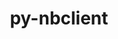---
title: "py-nbclient"
layout: cache
categories: [package, develop]
meta: {"versions": ["0.6.7", "0.7.2", "0.8.0"], "compilers": ["gcc@=11.1.0"], "oss": ["ubuntu20.04"], "platforms": ["linux"], "targets": ["ppc64le", "x86_64_v3"], "stacks": ["data-vis-sdk", "e4s", "e4s-power", "root"], "num_specs": 113, "num_specs_by_stack": {"root": 113, "e4s-power": 12, "e4s": 12, "data-vis-sdk": 4}}
spec_details: [{"hash": "wby66sbu4lb3i7zizs2fzt3dgplun4ri", "compiler": "gcc@=11.1.0", "versions": ["0.7.2"], "os": "ubuntu20.04", "platform": "linux", "target": "ppc64le", "variants": ["build_system=python_pip"], "stacks": ["root"], "size": "-", "tarball": "https://binaries.spack.io/develop/build_cache/linux-ubuntu20.04-ppc64le/gcc-11.1.0/py-nbclient-0.7.2/linux-ubuntu20.04-ppc64le-gcc-11.1.0-py-nbclient-0.7.2-wby66sbu4lb3i7zizs2fzt3dgplun4ri.spack"}, {"hash": "klhmqctbn2c4fyhoknj4bbjatbyyjl2w", "compiler": "gcc@=11.1.0", "versions": ["0.8.0"], "os": "ubuntu20.04", "platform": "linux", "target": "ppc64le", "variants": ["build_system=python_pip"], "stacks": ["e4s-power", "root"], "size": "-", "tarball": "https://binaries.spack.io/develop/build_cache/linux-ubuntu20.04-ppc64le/gcc-11.1.0/py-nbclient-0.8.0/linux-ubuntu20.04-ppc64le-gcc-11.1.0-py-nbclient-0.8.0-klhmqctbn2c4fyhoknj4bbjatbyyjl2w.spack"}, {"hash": "dcnsdb6ylffljmmo5e6m6wnfgklokjau", "compiler": "gcc@=11.1.0", "versions": ["0.8.0"], "os": "ubuntu20.04", "platform": "linux", "target": "ppc64le", "variants": ["build_system=python_pip"], "stacks": ["e4s-power", "root"], "size": "-", "tarball": "https://binaries.spack.io/develop/build_cache/linux-ubuntu20.04-ppc64le/gcc-11.1.0/py-nbclient-0.8.0/linux-ubuntu20.04-ppc64le-gcc-11.1.0-py-nbclient-0.8.0-dcnsdb6ylffljmmo5e6m6wnfgklokjau.spack"}, {"hash": "33wgdly5ehhhfpeeomcu2ewval6we3c5", "compiler": "gcc@=11.1.0", "versions": ["0.8.0"], "os": "ubuntu20.04", "platform": "linux", "target": "ppc64le", "variants": ["build_system=python_pip"], "stacks": ["root"], "size": "-", "tarball": "https://binaries.spack.io/develop/build_cache/linux-ubuntu20.04-ppc64le/gcc-11.1.0/py-nbclient-0.8.0/linux-ubuntu20.04-ppc64le-gcc-11.1.0-py-nbclient-0.8.0-33wgdly5ehhhfpeeomcu2ewval6we3c5.spack"}, {"hash": "otlayolivmsw2mcbnb3zlb2st3yly6xd", "compiler": "gcc@=11.1.0", "versions": ["0.8.0"], "os": "ubuntu20.04", "platform": "linux", "target": "ppc64le", "variants": ["build_system=python_pip"], "stacks": ["root"], "size": "-", "tarball": "https://binaries.spack.io/develop/build_cache/linux-ubuntu20.04-ppc64le/gcc-11.1.0/py-nbclient-0.8.0/linux-ubuntu20.04-ppc64le-gcc-11.1.0-py-nbclient-0.8.0-otlayolivmsw2mcbnb3zlb2st3yly6xd.spack"}, {"hash": "fcqgtfqiwyj25ydf5qlv2zmzb7pqugcn", "compiler": "gcc@=11.1.0", "versions": ["0.8.0"], "os": "ubuntu20.04", "platform": "linux", "target": "ppc64le", "variants": ["build_system=python_pip"], "stacks": ["root"], "size": "-", "tarball": "https://binaries.spack.io/develop/build_cache/linux-ubuntu20.04-ppc64le/gcc-11.1.0/py-nbclient-0.8.0/linux-ubuntu20.04-ppc64le-gcc-11.1.0-py-nbclient-0.8.0-fcqgtfqiwyj25ydf5qlv2zmzb7pqugcn.spack"}, {"hash": "mvxuemcf4hqkisdepdaowtey6bo44wjh", "compiler": "gcc@=11.1.0", "versions": ["0.8.0"], "os": "ubuntu20.04", "platform": "linux", "target": "ppc64le", "variants": ["build_system=python_pip"], "stacks": ["root"], "size": "-", "tarball": "https://binaries.spack.io/develop/build_cache/linux-ubuntu20.04-ppc64le/gcc-11.1.0/py-nbclient-0.8.0/linux-ubuntu20.04-ppc64le-gcc-11.1.0-py-nbclient-0.8.0-mvxuemcf4hqkisdepdaowtey6bo44wjh.spack"}, {"hash": "gbj3fi6wje3yfvud77yc6dhuzsznov2g", "compiler": "gcc@=11.1.0", "versions": ["0.8.0"], "os": "ubuntu20.04", "platform": "linux", "target": "ppc64le", "variants": ["build_system=python_pip"], "stacks": ["root"], "size": "-", "tarball": "https://binaries.spack.io/develop/build_cache/linux-ubuntu20.04-ppc64le/gcc-11.1.0/py-nbclient-0.8.0/linux-ubuntu20.04-ppc64le-gcc-11.1.0-py-nbclient-0.8.0-gbj3fi6wje3yfvud77yc6dhuzsznov2g.spack"}, {"hash": "tocvkf4fro7phw7iajdvk35zt4ugeifn", "compiler": "gcc@=11.1.0", "versions": ["0.8.0"], "os": "ubuntu20.04", "platform": "linux", "target": "ppc64le", "variants": ["build_system=python_pip"], "stacks": ["root"], "size": "-", "tarball": "https://binaries.spack.io/develop/build_cache/linux-ubuntu20.04-ppc64le/gcc-11.1.0/py-nbclient-0.8.0/linux-ubuntu20.04-ppc64le-gcc-11.1.0-py-nbclient-0.8.0-tocvkf4fro7phw7iajdvk35zt4ugeifn.spack"}, {"hash": "dfvuzwul7pvtzdkfs32fzmzybeivrwkz", "compiler": "gcc@=11.1.0", "versions": ["0.7.2"], "os": "ubuntu20.04", "platform": "linux", "target": "ppc64le", "variants": ["build_system=python_pip"], "stacks": ["root"], "size": "-", "tarball": "https://binaries.spack.io/develop/build_cache/linux-ubuntu20.04-ppc64le/gcc-11.1.0/py-nbclient-0.7.2/linux-ubuntu20.04-ppc64le-gcc-11.1.0-py-nbclient-0.7.2-dfvuzwul7pvtzdkfs32fzmzybeivrwkz.spack"}, {"hash": "hapcc4bjqumag6zbvxfahrq4zdqcpty3", "compiler": "gcc@=11.1.0", "versions": ["0.8.0"], "os": "ubuntu20.04", "platform": "linux", "target": "ppc64le", "variants": ["build_system=python_pip"], "stacks": ["root"], "size": "-", "tarball": "https://binaries.spack.io/develop/build_cache/linux-ubuntu20.04-ppc64le/gcc-11.1.0/py-nbclient-0.8.0/linux-ubuntu20.04-ppc64le-gcc-11.1.0-py-nbclient-0.8.0-hapcc4bjqumag6zbvxfahrq4zdqcpty3.spack"}, {"hash": "2cabupwrujcurgkstdw2z7ws57fvcagw", "compiler": "gcc@=11.1.0", "versions": ["0.7.2"], "os": "ubuntu20.04", "platform": "linux", "target": "ppc64le", "variants": ["build_system=python_pip"], "stacks": ["root"], "size": "-", "tarball": "https://binaries.spack.io/develop/build_cache/linux-ubuntu20.04-ppc64le/gcc-11.1.0/py-nbclient-0.7.2/linux-ubuntu20.04-ppc64le-gcc-11.1.0-py-nbclient-0.7.2-2cabupwrujcurgkstdw2z7ws57fvcagw.spack"}, {"hash": "w6f2kl2d37sxbdrx7tgujbl6agwn2itx", "compiler": "gcc@=11.1.0", "versions": ["0.8.0"], "os": "ubuntu20.04", "platform": "linux", "target": "ppc64le", "variants": ["build_system=python_pip"], "stacks": ["root"], "size": "-", "tarball": "https://binaries.spack.io/develop/build_cache/linux-ubuntu20.04-ppc64le/gcc-11.1.0/py-nbclient-0.8.0/linux-ubuntu20.04-ppc64le-gcc-11.1.0-py-nbclient-0.8.0-w6f2kl2d37sxbdrx7tgujbl6agwn2itx.spack"}, {"hash": "qqogwfbd6ai2qtsvkfbkuktw23bllh4m", "compiler": "gcc@=11.1.0", "versions": ["0.8.0"], "os": "ubuntu20.04", "platform": "linux", "target": "ppc64le", "variants": ["build_system=python_pip"], "stacks": ["e4s-power", "root"], "size": "-", "tarball": "https://binaries.spack.io/develop/build_cache/linux-ubuntu20.04-ppc64le/gcc-11.1.0/py-nbclient-0.8.0/linux-ubuntu20.04-ppc64le-gcc-11.1.0-py-nbclient-0.8.0-qqogwfbd6ai2qtsvkfbkuktw23bllh4m.spack"}, {"hash": "eeubaebcmggc5vyzx5d5w57ksi56bzqg", "compiler": "gcc@=11.1.0", "versions": ["0.7.2"], "os": "ubuntu20.04", "platform": "linux", "target": "ppc64le", "variants": ["build_system=python_pip"], "stacks": ["root"], "size": "-", "tarball": "https://binaries.spack.io/develop/build_cache/linux-ubuntu20.04-ppc64le/gcc-11.1.0/py-nbclient-0.7.2/linux-ubuntu20.04-ppc64le-gcc-11.1.0-py-nbclient-0.7.2-eeubaebcmggc5vyzx5d5w57ksi56bzqg.spack"}, {"hash": "fytc5s5dufwaag3dbmzizpyntodqkiyx", "compiler": "gcc@=11.1.0", "versions": ["0.8.0"], "os": "ubuntu20.04", "platform": "linux", "target": "ppc64le", "variants": ["build_system=python_pip"], "stacks": ["root"], "size": "-", "tarball": "https://binaries.spack.io/develop/build_cache/linux-ubuntu20.04-ppc64le/gcc-11.1.0/py-nbclient-0.8.0/linux-ubuntu20.04-ppc64le-gcc-11.1.0-py-nbclient-0.8.0-fytc5s5dufwaag3dbmzizpyntodqkiyx.spack"}, {"hash": "lzyerywdx4aed4c2gnzd2o4ochxplkpj", "compiler": "gcc@=11.1.0", "versions": ["0.8.0"], "os": "ubuntu20.04", "platform": "linux", "target": "ppc64le", "variants": ["build_system=python_pip"], "stacks": ["e4s-power", "root"], "size": "-", "tarball": "https://binaries.spack.io/develop/build_cache/linux-ubuntu20.04-ppc64le/gcc-11.1.0/py-nbclient-0.8.0/linux-ubuntu20.04-ppc64le-gcc-11.1.0-py-nbclient-0.8.0-lzyerywdx4aed4c2gnzd2o4ochxplkpj.spack"}, {"hash": "qz65v2j53fhakxbypeeg3hum5mauhbgb", "compiler": "gcc@=11.1.0", "versions": ["0.8.0"], "os": "ubuntu20.04", "platform": "linux", "target": "ppc64le", "variants": ["build_system=python_pip"], "stacks": ["e4s-power", "root"], "size": "-", "tarball": "https://binaries.spack.io/develop/build_cache/linux-ubuntu20.04-ppc64le/gcc-11.1.0/py-nbclient-0.8.0/linux-ubuntu20.04-ppc64le-gcc-11.1.0-py-nbclient-0.8.0-qz65v2j53fhakxbypeeg3hum5mauhbgb.spack"}, {"hash": "tpqvnxgvq6ug7hvpbxetve6cmyz7s27c", "compiler": "gcc@=11.1.0", "versions": ["0.8.0"], "os": "ubuntu20.04", "platform": "linux", "target": "ppc64le", "variants": ["build_system=python_pip"], "stacks": ["root"], "size": "-", "tarball": "https://binaries.spack.io/develop/build_cache/linux-ubuntu20.04-ppc64le/gcc-11.1.0/py-nbclient-0.8.0/linux-ubuntu20.04-ppc64le-gcc-11.1.0-py-nbclient-0.8.0-tpqvnxgvq6ug7hvpbxetve6cmyz7s27c.spack"}, {"hash": "4rgqvlh4iv36ugc7ogtqgrnyrjwcb6oy", "compiler": "gcc@=11.1.0", "versions": ["0.8.0"], "os": "ubuntu20.04", "platform": "linux", "target": "ppc64le", "variants": ["build_system=python_pip"], "stacks": ["root"], "size": "-", "tarball": "https://binaries.spack.io/develop/build_cache/linux-ubuntu20.04-ppc64le/gcc-11.1.0/py-nbclient-0.8.0/linux-ubuntu20.04-ppc64le-gcc-11.1.0-py-nbclient-0.8.0-4rgqvlh4iv36ugc7ogtqgrnyrjwcb6oy.spack"}, {"hash": "avfq374yfkt3zsjklq2hj4sv36c2qkqq", "compiler": "gcc@=11.1.0", "versions": ["0.8.0"], "os": "ubuntu20.04", "platform": "linux", "target": "ppc64le", "variants": ["build_system=python_pip"], "stacks": ["root"], "size": "-", "tarball": "https://binaries.spack.io/develop/build_cache/linux-ubuntu20.04-ppc64le/gcc-11.1.0/py-nbclient-0.8.0/linux-ubuntu20.04-ppc64le-gcc-11.1.0-py-nbclient-0.8.0-avfq374yfkt3zsjklq2hj4sv36c2qkqq.spack"}, {"hash": "hgqjsepdyxfovgrvq7nyhbo3k6ebs6lb", "compiler": "gcc@=11.1.0", "versions": ["0.7.2"], "os": "ubuntu20.04", "platform": "linux", "target": "ppc64le", "variants": ["build_system=python_pip"], "stacks": ["root"], "size": "-", "tarball": "https://binaries.spack.io/develop/build_cache/linux-ubuntu20.04-ppc64le/gcc-11.1.0/py-nbclient-0.7.2/linux-ubuntu20.04-ppc64le-gcc-11.1.0-py-nbclient-0.7.2-hgqjsepdyxfovgrvq7nyhbo3k6ebs6lb.spack"}, {"hash": "lw7bdqy57rdxbq2q3ogxb7bp2utl747v", "compiler": "gcc@=11.1.0", "versions": ["0.7.2"], "os": "ubuntu20.04", "platform": "linux", "target": "ppc64le", "variants": ["build_system=python_pip"], "stacks": ["root"], "size": "-", "tarball": "https://binaries.spack.io/develop/build_cache/linux-ubuntu20.04-ppc64le/gcc-11.1.0/py-nbclient-0.7.2/linux-ubuntu20.04-ppc64le-gcc-11.1.0-py-nbclient-0.7.2-lw7bdqy57rdxbq2q3ogxb7bp2utl747v.spack"}, {"hash": "s672no2km3bp77pc4hhvdbi4m4kymk3d", "compiler": "gcc@=11.1.0", "versions": ["0.7.2"], "os": "ubuntu20.04", "platform": "linux", "target": "ppc64le", "variants": ["build_system=python_pip"], "stacks": ["root"], "size": "-", "tarball": "https://binaries.spack.io/develop/build_cache/linux-ubuntu20.04-ppc64le/gcc-11.1.0/py-nbclient-0.7.2/linux-ubuntu20.04-ppc64le-gcc-11.1.0-py-nbclient-0.7.2-s672no2km3bp77pc4hhvdbi4m4kymk3d.spack"}, {"hash": "y5rqn2ngds7onk7jdwda3iccro3kc7he", "compiler": "gcc@=11.1.0", "versions": ["0.8.0"], "os": "ubuntu20.04", "platform": "linux", "target": "ppc64le", "variants": ["build_system=python_pip"], "stacks": ["root"], "size": "-", "tarball": "https://binaries.spack.io/develop/build_cache/linux-ubuntu20.04-ppc64le/gcc-11.1.0/py-nbclient-0.8.0/linux-ubuntu20.04-ppc64le-gcc-11.1.0-py-nbclient-0.8.0-y5rqn2ngds7onk7jdwda3iccro3kc7he.spack"}, {"hash": "nmzaiqq24hf46qdng7eiiuznbqzk47cx", "compiler": "gcc@=11.1.0", "versions": ["0.8.0"], "os": "ubuntu20.04", "platform": "linux", "target": "ppc64le", "variants": ["build_system=python_pip"], "stacks": ["root"], "size": "-", "tarball": "https://binaries.spack.io/develop/build_cache/linux-ubuntu20.04-ppc64le/gcc-11.1.0/py-nbclient-0.8.0/linux-ubuntu20.04-ppc64le-gcc-11.1.0-py-nbclient-0.8.0-nmzaiqq24hf46qdng7eiiuznbqzk47cx.spack"}, {"hash": "5vpzjgfluslnzkb4flqtoe34dkhf6ual", "compiler": "gcc@=11.1.0", "versions": ["0.8.0"], "os": "ubuntu20.04", "platform": "linux", "target": "ppc64le", "variants": ["build_system=python_pip"], "stacks": ["root"], "size": "-", "tarball": "https://binaries.spack.io/develop/build_cache/linux-ubuntu20.04-ppc64le/gcc-11.1.0/py-nbclient-0.8.0/linux-ubuntu20.04-ppc64le-gcc-11.1.0-py-nbclient-0.8.0-5vpzjgfluslnzkb4flqtoe34dkhf6ual.spack"}, {"hash": "7i4qot4lxkilkzoseqngdntn7kxgf42w", "compiler": "gcc@=11.1.0", "versions": ["0.8.0"], "os": "ubuntu20.04", "platform": "linux", "target": "ppc64le", "variants": ["build_system=python_pip"], "stacks": ["e4s-power", "root"], "size": "-", "tarball": "https://binaries.spack.io/develop/build_cache/linux-ubuntu20.04-ppc64le/gcc-11.1.0/py-nbclient-0.8.0/linux-ubuntu20.04-ppc64le-gcc-11.1.0-py-nbclient-0.8.0-7i4qot4lxkilkzoseqngdntn7kxgf42w.spack"}, {"hash": "wuihxc52qansupm3uang6gl2ady5ks6r", "compiler": "gcc@=11.1.0", "versions": ["0.8.0"], "os": "ubuntu20.04", "platform": "linux", "target": "ppc64le", "variants": ["build_system=python_pip"], "stacks": ["root"], "size": "-", "tarball": "https://binaries.spack.io/develop/build_cache/linux-ubuntu20.04-ppc64le/gcc-11.1.0/py-nbclient-0.8.0/linux-ubuntu20.04-ppc64le-gcc-11.1.0-py-nbclient-0.8.0-wuihxc52qansupm3uang6gl2ady5ks6r.spack"}, {"hash": "mdsrisawovl5s2ua5difwic7dbbxp5br", "compiler": "gcc@=11.1.0", "versions": ["0.8.0"], "os": "ubuntu20.04", "platform": "linux", "target": "ppc64le", "variants": ["build_system=python_pip"], "stacks": ["e4s-power", "root"], "size": "-", "tarball": "https://binaries.spack.io/develop/build_cache/linux-ubuntu20.04-ppc64le/gcc-11.1.0/py-nbclient-0.8.0/linux-ubuntu20.04-ppc64le-gcc-11.1.0-py-nbclient-0.8.0-mdsrisawovl5s2ua5difwic7dbbxp5br.spack"}, {"hash": "bp5xlmgvgx3rx3fdbdqa32yklubrcfmj", "compiler": "gcc@=11.1.0", "versions": ["0.8.0"], "os": "ubuntu20.04", "platform": "linux", "target": "ppc64le", "variants": ["build_system=python_pip"], "stacks": ["e4s-power", "root"], "size": "-", "tarball": "https://binaries.spack.io/develop/build_cache/linux-ubuntu20.04-ppc64le/gcc-11.1.0/py-nbclient-0.8.0/linux-ubuntu20.04-ppc64le-gcc-11.1.0-py-nbclient-0.8.0-bp5xlmgvgx3rx3fdbdqa32yklubrcfmj.spack"}, {"hash": "c6eyrteck2ztthsfx4rrh552k6wyf3bp", "compiler": "gcc@=11.1.0", "versions": ["0.7.2"], "os": "ubuntu20.04", "platform": "linux", "target": "ppc64le", "variants": ["build_system=python_pip"], "stacks": ["root"], "size": "-", "tarball": "https://binaries.spack.io/develop/build_cache/linux-ubuntu20.04-ppc64le/gcc-11.1.0/py-nbclient-0.7.2/linux-ubuntu20.04-ppc64le-gcc-11.1.0-py-nbclient-0.7.2-c6eyrteck2ztthsfx4rrh552k6wyf3bp.spack"}, {"hash": "drzsxuflv2t55yjtee4gcjkaom5tiqon", "compiler": "gcc@=11.1.0", "versions": ["0.8.0"], "os": "ubuntu20.04", "platform": "linux", "target": "ppc64le", "variants": ["build_system=python_pip"], "stacks": ["root"], "size": "-", "tarball": "https://binaries.spack.io/develop/build_cache/linux-ubuntu20.04-ppc64le/gcc-11.1.0/py-nbclient-0.8.0/linux-ubuntu20.04-ppc64le-gcc-11.1.0-py-nbclient-0.8.0-drzsxuflv2t55yjtee4gcjkaom5tiqon.spack"}, {"hash": "upfihsbc6x5kijk6a6niiw22s2ejzjwz", "compiler": "gcc@=11.1.0", "versions": ["0.8.0"], "os": "ubuntu20.04", "platform": "linux", "target": "ppc64le", "variants": ["build_system=python_pip"], "stacks": ["root"], "size": "-", "tarball": "https://binaries.spack.io/develop/build_cache/linux-ubuntu20.04-ppc64le/gcc-11.1.0/py-nbclient-0.8.0/linux-ubuntu20.04-ppc64le-gcc-11.1.0-py-nbclient-0.8.0-upfihsbc6x5kijk6a6niiw22s2ejzjwz.spack"}, {"hash": "x5auqehjalni4o5upicezf2b7l77dhq6", "compiler": "gcc@=11.1.0", "versions": ["0.8.0"], "os": "ubuntu20.04", "platform": "linux", "target": "ppc64le", "variants": ["build_system=python_pip"], "stacks": ["root"], "size": "-", "tarball": "https://binaries.spack.io/develop/build_cache/linux-ubuntu20.04-ppc64le/gcc-11.1.0/py-nbclient-0.8.0/linux-ubuntu20.04-ppc64le-gcc-11.1.0-py-nbclient-0.8.0-x5auqehjalni4o5upicezf2b7l77dhq6.spack"}, {"hash": "f52n6cvppzyrmiovspiptn2sk4lrgvir", "compiler": "gcc@=11.1.0", "versions": ["0.8.0"], "os": "ubuntu20.04", "platform": "linux", "target": "ppc64le", "variants": ["build_system=python_pip"], "stacks": ["root"], "size": "-", "tarball": "https://binaries.spack.io/develop/build_cache/linux-ubuntu20.04-ppc64le/gcc-11.1.0/py-nbclient-0.8.0/linux-ubuntu20.04-ppc64le-gcc-11.1.0-py-nbclient-0.8.0-f52n6cvppzyrmiovspiptn2sk4lrgvir.spack"}, {"hash": "qqj7tbu2dhyapyqpqfgyqwmgixg7pfch", "compiler": "gcc@=11.1.0", "versions": ["0.7.2"], "os": "ubuntu20.04", "platform": "linux", "target": "ppc64le", "variants": ["build_system=python_pip"], "stacks": ["root"], "size": "-", "tarball": "https://binaries.spack.io/develop/build_cache/linux-ubuntu20.04-ppc64le/gcc-11.1.0/py-nbclient-0.7.2/linux-ubuntu20.04-ppc64le-gcc-11.1.0-py-nbclient-0.7.2-qqj7tbu2dhyapyqpqfgyqwmgixg7pfch.spack"}, {"hash": "pegtowpmdq2el6o6pxatfbylj77qkzwl", "compiler": "gcc@=11.1.0", "versions": ["0.8.0"], "os": "ubuntu20.04", "platform": "linux", "target": "ppc64le", "variants": ["build_system=python_pip"], "stacks": ["e4s-power", "root"], "size": "-", "tarball": "https://binaries.spack.io/develop/build_cache/linux-ubuntu20.04-ppc64le/gcc-11.1.0/py-nbclient-0.8.0/linux-ubuntu20.04-ppc64le-gcc-11.1.0-py-nbclient-0.8.0-pegtowpmdq2el6o6pxatfbylj77qkzwl.spack"}, {"hash": "bbg4i26no3oha22w2xf5hvjxwxqve2hj", "compiler": "gcc@=11.1.0", "versions": ["0.8.0"], "os": "ubuntu20.04", "platform": "linux", "target": "ppc64le", "variants": ["build_system=python_pip"], "stacks": ["root"], "size": "-", "tarball": "https://binaries.spack.io/develop/build_cache/linux-ubuntu20.04-ppc64le/gcc-11.1.0/py-nbclient-0.8.0/linux-ubuntu20.04-ppc64le-gcc-11.1.0-py-nbclient-0.8.0-bbg4i26no3oha22w2xf5hvjxwxqve2hj.spack"}, {"hash": "jfspjf47uxocnsp4ckasr73ieq5mfz4v", "compiler": "gcc@=11.1.0", "versions": ["0.8.0"], "os": "ubuntu20.04", "platform": "linux", "target": "ppc64le", "variants": ["build_system=python_pip"], "stacks": ["root"], "size": "-", "tarball": "https://binaries.spack.io/develop/build_cache/linux-ubuntu20.04-ppc64le/gcc-11.1.0/py-nbclient-0.8.0/linux-ubuntu20.04-ppc64le-gcc-11.1.0-py-nbclient-0.8.0-jfspjf47uxocnsp4ckasr73ieq5mfz4v.spack"}, {"hash": "rn7injws5fhdwbs5p5rjby677auaynp5", "compiler": "gcc@=11.1.0", "versions": ["0.8.0"], "os": "ubuntu20.04", "platform": "linux", "target": "ppc64le", "variants": ["build_system=python_pip"], "stacks": ["root"], "size": "-", "tarball": "https://binaries.spack.io/develop/build_cache/linux-ubuntu20.04-ppc64le/gcc-11.1.0/py-nbclient-0.8.0/linux-ubuntu20.04-ppc64le-gcc-11.1.0-py-nbclient-0.8.0-rn7injws5fhdwbs5p5rjby677auaynp5.spack"}, {"hash": "o7ufr5e4555ckbiyo67gtv2zrv3anrjc", "compiler": "gcc@=11.1.0", "versions": ["0.8.0"], "os": "ubuntu20.04", "platform": "linux", "target": "ppc64le", "variants": ["build_system=python_pip"], "stacks": ["root"], "size": "-", "tarball": "https://binaries.spack.io/develop/build_cache/linux-ubuntu20.04-ppc64le/gcc-11.1.0/py-nbclient-0.8.0/linux-ubuntu20.04-ppc64le-gcc-11.1.0-py-nbclient-0.8.0-o7ufr5e4555ckbiyo67gtv2zrv3anrjc.spack"}, {"hash": "yy5iayosoegvury5yu2pqprqgibtw2zg", "compiler": "gcc@=11.1.0", "versions": ["0.8.0"], "os": "ubuntu20.04", "platform": "linux", "target": "ppc64le", "variants": ["build_system=python_pip"], "stacks": ["e4s-power", "root"], "size": "-", "tarball": "https://binaries.spack.io/develop/build_cache/linux-ubuntu20.04-ppc64le/gcc-11.1.0/py-nbclient-0.8.0/linux-ubuntu20.04-ppc64le-gcc-11.1.0-py-nbclient-0.8.0-yy5iayosoegvury5yu2pqprqgibtw2zg.spack"}, {"hash": "x2wgtwyvh73qww6ututfzg4cas2ydowu", "compiler": "gcc@=11.1.0", "versions": ["0.7.2"], "os": "ubuntu20.04", "platform": "linux", "target": "ppc64le", "variants": ["build_system=python_pip"], "stacks": ["root"], "size": "-", "tarball": "https://binaries.spack.io/develop/build_cache/linux-ubuntu20.04-ppc64le/gcc-11.1.0/py-nbclient-0.7.2/linux-ubuntu20.04-ppc64le-gcc-11.1.0-py-nbclient-0.7.2-x2wgtwyvh73qww6ututfzg4cas2ydowu.spack"}, {"hash": "vfspdstbyeg4i4m7gzt5jqieyhvvc2vy", "compiler": "gcc@=11.1.0", "versions": ["0.8.0"], "os": "ubuntu20.04", "platform": "linux", "target": "ppc64le", "variants": ["build_system=python_pip"], "stacks": ["e4s-power", "root"], "size": "-", "tarball": "https://binaries.spack.io/develop/build_cache/linux-ubuntu20.04-ppc64le/gcc-11.1.0/py-nbclient-0.8.0/linux-ubuntu20.04-ppc64le-gcc-11.1.0-py-nbclient-0.8.0-vfspdstbyeg4i4m7gzt5jqieyhvvc2vy.spack"}, {"hash": "pkdu2h4woamdq4tvulww6u4cugyyaefx", "compiler": "gcc@=11.1.0", "versions": ["0.7.2"], "os": "ubuntu20.04", "platform": "linux", "target": "ppc64le", "variants": ["build_system=python_pip"], "stacks": ["root"], "size": "-", "tarball": "https://binaries.spack.io/develop/build_cache/linux-ubuntu20.04-ppc64le/gcc-11.1.0/py-nbclient-0.7.2/linux-ubuntu20.04-ppc64le-gcc-11.1.0-py-nbclient-0.7.2-pkdu2h4woamdq4tvulww6u4cugyyaefx.spack"}, {"hash": "j4wclxcjcslnma2chaqdmufk7yo5746e", "compiler": "gcc@=11.1.0", "versions": ["0.8.0"], "os": "ubuntu20.04", "platform": "linux", "target": "ppc64le", "variants": ["build_system=python_pip"], "stacks": ["e4s-power", "root"], "size": "-", "tarball": "https://binaries.spack.io/develop/build_cache/linux-ubuntu20.04-ppc64le/gcc-11.1.0/py-nbclient-0.8.0/linux-ubuntu20.04-ppc64le-gcc-11.1.0-py-nbclient-0.8.0-j4wclxcjcslnma2chaqdmufk7yo5746e.spack"}, {"hash": "azl2bkcvdjcmznlz7ltrdd5otqwtfcm6", "compiler": "gcc@=11.1.0", "versions": ["0.8.0"], "os": "ubuntu20.04", "platform": "linux", "target": "ppc64le", "variants": ["build_system=python_pip"], "stacks": ["root"], "size": "-", "tarball": "https://binaries.spack.io/develop/build_cache/linux-ubuntu20.04-ppc64le/gcc-11.1.0/py-nbclient-0.8.0/linux-ubuntu20.04-ppc64le-gcc-11.1.0-py-nbclient-0.8.0-azl2bkcvdjcmznlz7ltrdd5otqwtfcm6.spack"}, {"hash": "ungiiff67pxp4axivs77vpa2zclj3t5f", "compiler": "gcc@=11.1.0", "versions": ["0.8.0"], "os": "ubuntu20.04", "platform": "linux", "target": "x86_64_v3", "variants": ["build_system=python_pip"], "stacks": ["root"], "size": "-", "tarball": "https://binaries.spack.io/develop/build_cache/linux-ubuntu20.04-x86_64_v3/gcc-11.1.0/py-nbclient-0.8.0/linux-ubuntu20.04-x86_64_v3-gcc-11.1.0-py-nbclient-0.8.0-ungiiff67pxp4axivs77vpa2zclj3t5f.spack"}, {"hash": "4yheqygy64o6wkurbfrfipeyerx4akue", "compiler": "gcc@=11.1.0", "versions": ["0.8.0"], "os": "ubuntu20.04", "platform": "linux", "target": "x86_64_v3", "variants": ["build_system=python_pip"], "stacks": ["root"], "size": "-", "tarball": "https://binaries.spack.io/develop/build_cache/linux-ubuntu20.04-x86_64_v3/gcc-11.1.0/py-nbclient-0.8.0/linux-ubuntu20.04-x86_64_v3-gcc-11.1.0-py-nbclient-0.8.0-4yheqygy64o6wkurbfrfipeyerx4akue.spack"}, {"hash": "xdoupmneeoufhw7ctvsg3dbkwyuoaqj4", "compiler": "gcc@=11.1.0", "versions": ["0.6.7"], "os": "ubuntu20.04", "platform": "linux", "target": "x86_64_v3", "variants": ["build_system=python_pip"], "stacks": ["root"], "size": "-", "tarball": "https://binaries.spack.io/develop/build_cache/linux-ubuntu20.04-x86_64_v3/gcc-11.1.0/py-nbclient-0.6.7/linux-ubuntu20.04-x86_64_v3-gcc-11.1.0-py-nbclient-0.6.7-xdoupmneeoufhw7ctvsg3dbkwyuoaqj4.spack"}, {"hash": "vcqifyfvghgnzsetaea3gpgizg4bi3w6", "compiler": "gcc@=11.1.0", "versions": ["0.7.2"], "os": "ubuntu20.04", "platform": "linux", "target": "x86_64_v3", "variants": ["build_system=python_pip"], "stacks": ["root"], "size": "-", "tarball": "https://binaries.spack.io/develop/build_cache/linux-ubuntu20.04-x86_64_v3/gcc-11.1.0/py-nbclient-0.7.2/linux-ubuntu20.04-x86_64_v3-gcc-11.1.0-py-nbclient-0.7.2-vcqifyfvghgnzsetaea3gpgizg4bi3w6.spack"}, {"hash": "aprhqhk72b5tmgkr4pwaulebi33ijbtj", "compiler": "gcc@=11.1.0", "versions": ["0.8.0"], "os": "ubuntu20.04", "platform": "linux", "target": "x86_64_v3", "variants": ["build_system=python_pip"], "stacks": ["root", "e4s"], "size": "-", "tarball": "https://binaries.spack.io/develop/build_cache/linux-ubuntu20.04-x86_64_v3/gcc-11.1.0/py-nbclient-0.8.0/linux-ubuntu20.04-x86_64_v3-gcc-11.1.0-py-nbclient-0.8.0-aprhqhk72b5tmgkr4pwaulebi33ijbtj.spack"}, {"hash": "bwwyqi7o27mprumvbb7ejdy4km32nsbz", "compiler": "gcc@=11.1.0", "versions": ["0.8.0"], "os": "ubuntu20.04", "platform": "linux", "target": "x86_64_v3", "variants": ["build_system=python_pip"], "stacks": ["root", "data-vis-sdk"], "size": "-", "tarball": "https://binaries.spack.io/develop/build_cache/linux-ubuntu20.04-x86_64_v3/gcc-11.1.0/py-nbclient-0.8.0/linux-ubuntu20.04-x86_64_v3-gcc-11.1.0-py-nbclient-0.8.0-bwwyqi7o27mprumvbb7ejdy4km32nsbz.spack"}, {"hash": "62tnsd24bi4lexhgiqqejaantdl5pgqm", "compiler": "gcc@=11.1.0", "versions": ["0.8.0"], "os": "ubuntu20.04", "platform": "linux", "target": "x86_64_v3", "variants": ["build_system=python_pip"], "stacks": ["root"], "size": "-", "tarball": "https://binaries.spack.io/develop/build_cache/linux-ubuntu20.04-x86_64_v3/gcc-11.1.0/py-nbclient-0.8.0/linux-ubuntu20.04-x86_64_v3-gcc-11.1.0-py-nbclient-0.8.0-62tnsd24bi4lexhgiqqejaantdl5pgqm.spack"}, {"hash": "otrtwsh2n2bxpxb7y5jhqhwgld56rizd", "compiler": "gcc@=11.1.0", "versions": ["0.7.2"], "os": "ubuntu20.04", "platform": "linux", "target": "x86_64_v3", "variants": ["build_system=python_pip"], "stacks": ["root"], "size": "-", "tarball": "https://binaries.spack.io/develop/build_cache/linux-ubuntu20.04-x86_64_v3/gcc-11.1.0/py-nbclient-0.7.2/linux-ubuntu20.04-x86_64_v3-gcc-11.1.0-py-nbclient-0.7.2-otrtwsh2n2bxpxb7y5jhqhwgld56rizd.spack"}, {"hash": "u2dumbp55pvqcczqcbsthegfkheco7jr", "compiler": "gcc@=11.1.0", "versions": ["0.8.0"], "os": "ubuntu20.04", "platform": "linux", "target": "x86_64_v3", "variants": ["build_system=python_pip"], "stacks": ["root"], "size": "-", "tarball": "https://binaries.spack.io/develop/build_cache/linux-ubuntu20.04-x86_64_v3/gcc-11.1.0/py-nbclient-0.8.0/linux-ubuntu20.04-x86_64_v3-gcc-11.1.0-py-nbclient-0.8.0-u2dumbp55pvqcczqcbsthegfkheco7jr.spack"}, {"hash": "bktwd5mnvvipzn4fqboe5ore5g5zuih7", "compiler": "gcc@=11.1.0", "versions": ["0.7.2"], "os": "ubuntu20.04", "platform": "linux", "target": "x86_64_v3", "variants": ["build_system=python_pip"], "stacks": ["root"], "size": "-", "tarball": "https://binaries.spack.io/develop/build_cache/linux-ubuntu20.04-x86_64_v3/gcc-11.1.0/py-nbclient-0.7.2/linux-ubuntu20.04-x86_64_v3-gcc-11.1.0-py-nbclient-0.7.2-bktwd5mnvvipzn4fqboe5ore5g5zuih7.spack"}, {"hash": "c3qbyg66h5mhlude6g2be23czrxfgi7g", "compiler": "gcc@=11.1.0", "versions": ["0.8.0"], "os": "ubuntu20.04", "platform": "linux", "target": "x86_64_v3", "variants": ["build_system=python_pip"], "stacks": ["root"], "size": "-", "tarball": "https://binaries.spack.io/develop/build_cache/linux-ubuntu20.04-x86_64_v3/gcc-11.1.0/py-nbclient-0.8.0/linux-ubuntu20.04-x86_64_v3-gcc-11.1.0-py-nbclient-0.8.0-c3qbyg66h5mhlude6g2be23czrxfgi7g.spack"}, {"hash": "6revvrasvxeul54mn5ziscjuxhmrd32t", "compiler": "gcc@=11.1.0", "versions": ["0.6.7"], "os": "ubuntu20.04", "platform": "linux", "target": "x86_64_v3", "variants": ["build_system=python_pip"], "stacks": ["root"], "size": "-", "tarball": "https://binaries.spack.io/develop/build_cache/linux-ubuntu20.04-x86_64_v3/gcc-11.1.0/py-nbclient-0.6.7/linux-ubuntu20.04-x86_64_v3-gcc-11.1.0-py-nbclient-0.6.7-6revvrasvxeul54mn5ziscjuxhmrd32t.spack"}, {"hash": "hmq4dxo3gppvdssv2rcqhy6yxst3b6ee", "compiler": "gcc@=11.1.0", "versions": ["0.8.0"], "os": "ubuntu20.04", "platform": "linux", "target": "x86_64_v3", "variants": ["build_system=python_pip"], "stacks": ["root", "e4s"], "size": "-", "tarball": "https://binaries.spack.io/develop/build_cache/linux-ubuntu20.04-x86_64_v3/gcc-11.1.0/py-nbclient-0.8.0/linux-ubuntu20.04-x86_64_v3-gcc-11.1.0-py-nbclient-0.8.0-hmq4dxo3gppvdssv2rcqhy6yxst3b6ee.spack"}, {"hash": "y7k62gofiotecxeuzmduycxsazdybctc", "compiler": "gcc@=11.1.0", "versions": ["0.7.2"], "os": "ubuntu20.04", "platform": "linux", "target": "x86_64_v3", "variants": ["build_system=python_pip"], "stacks": ["root"], "size": "-", "tarball": "https://binaries.spack.io/develop/build_cache/linux-ubuntu20.04-x86_64_v3/gcc-11.1.0/py-nbclient-0.7.2/linux-ubuntu20.04-x86_64_v3-gcc-11.1.0-py-nbclient-0.7.2-y7k62gofiotecxeuzmduycxsazdybctc.spack"}, {"hash": "wxvbsxjuiiitotpyf3fa67qzjhzubtrf", "compiler": "gcc@=11.1.0", "versions": ["0.8.0"], "os": "ubuntu20.04", "platform": "linux", "target": "x86_64_v3", "variants": ["build_system=python_pip"], "stacks": ["root"], "size": "-", "tarball": "https://binaries.spack.io/develop/build_cache/linux-ubuntu20.04-x86_64_v3/gcc-11.1.0/py-nbclient-0.8.0/linux-ubuntu20.04-x86_64_v3-gcc-11.1.0-py-nbclient-0.8.0-wxvbsxjuiiitotpyf3fa67qzjhzubtrf.spack"}, {"hash": "2k3iutwcwaddhxt3yucdoghlb6764bcn", "compiler": "gcc@=11.1.0", "versions": ["0.8.0"], "os": "ubuntu20.04", "platform": "linux", "target": "x86_64_v3", "variants": ["build_system=python_pip"], "stacks": ["root", "data-vis-sdk"], "size": "-", "tarball": "https://binaries.spack.io/develop/build_cache/linux-ubuntu20.04-x86_64_v3/gcc-11.1.0/py-nbclient-0.8.0/linux-ubuntu20.04-x86_64_v3-gcc-11.1.0-py-nbclient-0.8.0-2k3iutwcwaddhxt3yucdoghlb6764bcn.spack"}, {"hash": "nhmdhz7n5pg5j42xy7daqoscmt5nk6gh", "compiler": "gcc@=11.1.0", "versions": ["0.8.0"], "os": "ubuntu20.04", "platform": "linux", "target": "x86_64_v3", "variants": ["build_system=python_pip"], "stacks": ["root", "data-vis-sdk"], "size": "-", "tarball": "https://binaries.spack.io/develop/build_cache/linux-ubuntu20.04-x86_64_v3/gcc-11.1.0/py-nbclient-0.8.0/linux-ubuntu20.04-x86_64_v3-gcc-11.1.0-py-nbclient-0.8.0-nhmdhz7n5pg5j42xy7daqoscmt5nk6gh.spack"}, {"hash": "hwhv5ei33zrmax6hjuxd7ritb4e3cvnj", "compiler": "gcc@=11.1.0", "versions": ["0.8.0"], "os": "ubuntu20.04", "platform": "linux", "target": "x86_64_v3", "variants": ["build_system=python_pip"], "stacks": ["root", "data-vis-sdk"], "size": "-", "tarball": "https://binaries.spack.io/develop/build_cache/linux-ubuntu20.04-x86_64_v3/gcc-11.1.0/py-nbclient-0.8.0/linux-ubuntu20.04-x86_64_v3-gcc-11.1.0-py-nbclient-0.8.0-hwhv5ei33zrmax6hjuxd7ritb4e3cvnj.spack"}, {"hash": "mpn3anxw5y2fzzqyqzusjlli6zjw7uf2", "compiler": "gcc@=11.1.0", "versions": ["0.8.0"], "os": "ubuntu20.04", "platform": "linux", "target": "x86_64_v3", "variants": ["build_system=python_pip"], "stacks": ["root"], "size": "-", "tarball": "https://binaries.spack.io/develop/build_cache/linux-ubuntu20.04-x86_64_v3/gcc-11.1.0/py-nbclient-0.8.0/linux-ubuntu20.04-x86_64_v3-gcc-11.1.0-py-nbclient-0.8.0-mpn3anxw5y2fzzqyqzusjlli6zjw7uf2.spack"}, {"hash": "zf4airmadzxexxkroekl6hrqv3fhnvja", "compiler": "gcc@=11.1.0", "versions": ["0.6.7"], "os": "ubuntu20.04", "platform": "linux", "target": "x86_64_v3", "variants": ["build_system=python_pip"], "stacks": ["root"], "size": "-", "tarball": "https://binaries.spack.io/develop/build_cache/linux-ubuntu20.04-x86_64_v3/gcc-11.1.0/py-nbclient-0.6.7/linux-ubuntu20.04-x86_64_v3-gcc-11.1.0-py-nbclient-0.6.7-zf4airmadzxexxkroekl6hrqv3fhnvja.spack"}, {"hash": "zguvkjzfi4ljq6z7zf2w32jj2pvlnj5o", "compiler": "gcc@=11.1.0", "versions": ["0.7.2"], "os": "ubuntu20.04", "platform": "linux", "target": "x86_64_v3", "variants": ["build_system=python_pip"], "stacks": ["root"], "size": "-", "tarball": "https://binaries.spack.io/develop/build_cache/linux-ubuntu20.04-x86_64_v3/gcc-11.1.0/py-nbclient-0.7.2/linux-ubuntu20.04-x86_64_v3-gcc-11.1.0-py-nbclient-0.7.2-zguvkjzfi4ljq6z7zf2w32jj2pvlnj5o.spack"}, {"hash": "p3wgl7cgip6ffxqclgxad2cgrwul2egu", "compiler": "gcc@=11.1.0", "versions": ["0.8.0"], "os": "ubuntu20.04", "platform": "linux", "target": "x86_64_v3", "variants": ["build_system=python_pip"], "stacks": ["root"], "size": "-", "tarball": "https://binaries.spack.io/develop/build_cache/linux-ubuntu20.04-x86_64_v3/gcc-11.1.0/py-nbclient-0.8.0/linux-ubuntu20.04-x86_64_v3-gcc-11.1.0-py-nbclient-0.8.0-p3wgl7cgip6ffxqclgxad2cgrwul2egu.spack"}, {"hash": "hgy6wavhn2cral6uryxym42hxen7gfug", "compiler": "gcc@=11.1.0", "versions": ["0.8.0"], "os": "ubuntu20.04", "platform": "linux", "target": "x86_64_v3", "variants": ["build_system=python_pip"], "stacks": ["root", "e4s"], "size": "-", "tarball": "https://binaries.spack.io/develop/build_cache/linux-ubuntu20.04-x86_64_v3/gcc-11.1.0/py-nbclient-0.8.0/linux-ubuntu20.04-x86_64_v3-gcc-11.1.0-py-nbclient-0.8.0-hgy6wavhn2cral6uryxym42hxen7gfug.spack"}, {"hash": "bhso5u442wpzilhodmkfxvf37kuppspl", "compiler": "gcc@=11.1.0", "versions": ["0.6.7"], "os": "ubuntu20.04", "platform": "linux", "target": "x86_64_v3", "variants": ["build_system=python_pip"], "stacks": ["root"], "size": "-", "tarball": "https://binaries.spack.io/develop/build_cache/linux-ubuntu20.04-x86_64_v3/gcc-11.1.0/py-nbclient-0.6.7/linux-ubuntu20.04-x86_64_v3-gcc-11.1.0-py-nbclient-0.6.7-bhso5u442wpzilhodmkfxvf37kuppspl.spack"}, {"hash": "ay5yrj5rngmgtgooqezvgyyqf5ufz2rq", "compiler": "gcc@=11.1.0", "versions": ["0.6.7"], "os": "ubuntu20.04", "platform": "linux", "target": "x86_64_v3", "variants": ["build_system=python_pip"], "stacks": ["root"], "size": "-", "tarball": "https://binaries.spack.io/develop/build_cache/linux-ubuntu20.04-x86_64_v3/gcc-11.1.0/py-nbclient-0.6.7/linux-ubuntu20.04-x86_64_v3-gcc-11.1.0-py-nbclient-0.6.7-ay5yrj5rngmgtgooqezvgyyqf5ufz2rq.spack"}, {"hash": "xis3ll7mvynbubfjkxdi7vwjfk7hkcfj", "compiler": "gcc@=11.1.0", "versions": ["0.7.2"], "os": "ubuntu20.04", "platform": "linux", "target": "x86_64_v3", "variants": ["build_system=python_pip"], "stacks": ["root"], "size": "-", "tarball": "https://binaries.spack.io/develop/build_cache/linux-ubuntu20.04-x86_64_v3/gcc-11.1.0/py-nbclient-0.7.2/linux-ubuntu20.04-x86_64_v3-gcc-11.1.0-py-nbclient-0.7.2-xis3ll7mvynbubfjkxdi7vwjfk7hkcfj.spack"}, {"hash": "xuyr2lfmid3fwjyc5hwvakxzgjqani3t", "compiler": "gcc@=11.1.0", "versions": ["0.8.0"], "os": "ubuntu20.04", "platform": "linux", "target": "x86_64_v3", "variants": ["build_system=python_pip"], "stacks": ["root", "e4s"], "size": "-", "tarball": "https://binaries.spack.io/develop/build_cache/linux-ubuntu20.04-x86_64_v3/gcc-11.1.0/py-nbclient-0.8.0/linux-ubuntu20.04-x86_64_v3-gcc-11.1.0-py-nbclient-0.8.0-xuyr2lfmid3fwjyc5hwvakxzgjqani3t.spack"}, {"hash": "azyhsotvtsotlkc2v5xn72jwmjg23zje", "compiler": "gcc@=11.1.0", "versions": ["0.6.7"], "os": "ubuntu20.04", "platform": "linux", "target": "x86_64_v3", "variants": ["build_system=python_pip"], "stacks": ["root"], "size": "-", "tarball": "https://binaries.spack.io/develop/build_cache/linux-ubuntu20.04-x86_64_v3/gcc-11.1.0/py-nbclient-0.6.7/linux-ubuntu20.04-x86_64_v3-gcc-11.1.0-py-nbclient-0.6.7-azyhsotvtsotlkc2v5xn72jwmjg23zje.spack"}, {"hash": "xlapyqx4bkik6i44i5zuqq23oj4em7gu", "compiler": "gcc@=11.1.0", "versions": ["0.7.2"], "os": "ubuntu20.04", "platform": "linux", "target": "x86_64_v3", "variants": ["build_system=python_pip"], "stacks": ["root"], "size": "-", "tarball": "https://binaries.spack.io/develop/build_cache/linux-ubuntu20.04-x86_64_v3/gcc-11.1.0/py-nbclient-0.7.2/linux-ubuntu20.04-x86_64_v3-gcc-11.1.0-py-nbclient-0.7.2-xlapyqx4bkik6i44i5zuqq23oj4em7gu.spack"}, {"hash": "totscwcrxw7xeth63wdmthqhx5cn4i3t", "compiler": "gcc@=11.1.0", "versions": ["0.6.7"], "os": "ubuntu20.04", "platform": "linux", "target": "x86_64_v3", "variants": ["build_system=python_pip"], "stacks": ["root"], "size": "-", "tarball": "https://binaries.spack.io/develop/build_cache/linux-ubuntu20.04-x86_64_v3/gcc-11.1.0/py-nbclient-0.6.7/linux-ubuntu20.04-x86_64_v3-gcc-11.1.0-py-nbclient-0.6.7-totscwcrxw7xeth63wdmthqhx5cn4i3t.spack"}, {"hash": "fhakqufiy26mikmketzpjjuthwol4ouj", "compiler": "gcc@=11.1.0", "versions": ["0.8.0"], "os": "ubuntu20.04", "platform": "linux", "target": "x86_64_v3", "variants": ["build_system=python_pip"], "stacks": ["root"], "size": "-", "tarball": "https://binaries.spack.io/develop/build_cache/linux-ubuntu20.04-x86_64_v3/gcc-11.1.0/py-nbclient-0.8.0/linux-ubuntu20.04-x86_64_v3-gcc-11.1.0-py-nbclient-0.8.0-fhakqufiy26mikmketzpjjuthwol4ouj.spack"}, {"hash": "m2woysonfqjbtyuoc75gvfheakgbwx2b", "compiler": "gcc@=11.1.0", "versions": ["0.6.7"], "os": "ubuntu20.04", "platform": "linux", "target": "x86_64_v3", "variants": ["build_system=python_pip"], "stacks": ["root"], "size": "-", "tarball": "https://binaries.spack.io/develop/build_cache/linux-ubuntu20.04-x86_64_v3/gcc-11.1.0/py-nbclient-0.6.7/linux-ubuntu20.04-x86_64_v3-gcc-11.1.0-py-nbclient-0.6.7-m2woysonfqjbtyuoc75gvfheakgbwx2b.spack"}, {"hash": "e2h2ucjlqgm43eejexlz6ftzf5tfwfrk", "compiler": "gcc@=11.1.0", "versions": ["0.7.2"], "os": "ubuntu20.04", "platform": "linux", "target": "x86_64_v3", "variants": ["build_system=python_pip"], "stacks": ["root"], "size": "-", "tarball": "https://binaries.spack.io/develop/build_cache/linux-ubuntu20.04-x86_64_v3/gcc-11.1.0/py-nbclient-0.7.2/linux-ubuntu20.04-x86_64_v3-gcc-11.1.0-py-nbclient-0.7.2-e2h2ucjlqgm43eejexlz6ftzf5tfwfrk.spack"}, {"hash": "l3pc443aophyuwrgdg5ehjcnzx6i4ukt", "compiler": "gcc@=11.1.0", "versions": ["0.7.2"], "os": "ubuntu20.04", "platform": "linux", "target": "x86_64_v3", "variants": ["build_system=python_pip"], "stacks": ["root"], "size": "-", "tarball": "https://binaries.spack.io/develop/build_cache/linux-ubuntu20.04-x86_64_v3/gcc-11.1.0/py-nbclient-0.7.2/linux-ubuntu20.04-x86_64_v3-gcc-11.1.0-py-nbclient-0.7.2-l3pc443aophyuwrgdg5ehjcnzx6i4ukt.spack"}, {"hash": "bkffcu4zmxi7ecjdgt3vm2se7kdddcou", "compiler": "gcc@=11.1.0", "versions": ["0.8.0"], "os": "ubuntu20.04", "platform": "linux", "target": "x86_64_v3", "variants": ["build_system=python_pip"], "stacks": ["root"], "size": "-", "tarball": "https://binaries.spack.io/develop/build_cache/linux-ubuntu20.04-x86_64_v3/gcc-11.1.0/py-nbclient-0.8.0/linux-ubuntu20.04-x86_64_v3-gcc-11.1.0-py-nbclient-0.8.0-bkffcu4zmxi7ecjdgt3vm2se7kdddcou.spack"}, {"hash": "sug6i2as7qdibwvljkyo6ftdvyyjidih", "compiler": "gcc@=11.1.0", "versions": ["0.7.2"], "os": "ubuntu20.04", "platform": "linux", "target": "x86_64_v3", "variants": ["build_system=python_pip"], "stacks": ["root"], "size": "-", "tarball": "https://binaries.spack.io/develop/build_cache/linux-ubuntu20.04-x86_64_v3/gcc-11.1.0/py-nbclient-0.7.2/linux-ubuntu20.04-x86_64_v3-gcc-11.1.0-py-nbclient-0.7.2-sug6i2as7qdibwvljkyo6ftdvyyjidih.spack"}, {"hash": "a4bseioflkxamoiatcb3v7w5jdwrkwtj", "compiler": "gcc@=11.1.0", "versions": ["0.8.0"], "os": "ubuntu20.04", "platform": "linux", "target": "x86_64_v3", "variants": ["build_system=python_pip"], "stacks": ["root"], "size": "-", "tarball": "https://binaries.spack.io/develop/build_cache/linux-ubuntu20.04-x86_64_v3/gcc-11.1.0/py-nbclient-0.8.0/linux-ubuntu20.04-x86_64_v3-gcc-11.1.0-py-nbclient-0.8.0-a4bseioflkxamoiatcb3v7w5jdwrkwtj.spack"}, {"hash": "2hqrhn2bqyocyzyogyiwaw272bxzlhpe", "compiler": "gcc@=11.1.0", "versions": ["0.6.7"], "os": "ubuntu20.04", "platform": "linux", "target": "x86_64_v3", "variants": ["build_system=python_pip"], "stacks": ["root"], "size": "-", "tarball": "https://binaries.spack.io/develop/build_cache/linux-ubuntu20.04-x86_64_v3/gcc-11.1.0/py-nbclient-0.6.7/linux-ubuntu20.04-x86_64_v3-gcc-11.1.0-py-nbclient-0.6.7-2hqrhn2bqyocyzyogyiwaw272bxzlhpe.spack"}, {"hash": "66lg57gsxfx2rwxu3uv3yykh6dxcryig", "compiler": "gcc@=11.1.0", "versions": ["0.8.0"], "os": "ubuntu20.04", "platform": "linux", "target": "x86_64_v3", "variants": ["build_system=python_pip"], "stacks": ["root"], "size": "-", "tarball": "https://binaries.spack.io/develop/build_cache/linux-ubuntu20.04-x86_64_v3/gcc-11.1.0/py-nbclient-0.8.0/linux-ubuntu20.04-x86_64_v3-gcc-11.1.0-py-nbclient-0.8.0-66lg57gsxfx2rwxu3uv3yykh6dxcryig.spack"}, {"hash": "fouxwnuitcuautyoapxjxwgx55ztqf64", "compiler": "gcc@=11.1.0", "versions": ["0.8.0"], "os": "ubuntu20.04", "platform": "linux", "target": "x86_64_v3", "variants": ["build_system=python_pip"], "stacks": ["root"], "size": "-", "tarball": "https://binaries.spack.io/develop/build_cache/linux-ubuntu20.04-x86_64_v3/gcc-11.1.0/py-nbclient-0.8.0/linux-ubuntu20.04-x86_64_v3-gcc-11.1.0-py-nbclient-0.8.0-fouxwnuitcuautyoapxjxwgx55ztqf64.spack"}, {"hash": "jafw4dn2r4y4tqe7a2vhmhaga5e36fpm", "compiler": "gcc@=11.1.0", "versions": ["0.7.2"], "os": "ubuntu20.04", "platform": "linux", "target": "x86_64_v3", "variants": ["build_system=python_pip"], "stacks": ["root"], "size": "-", "tarball": "https://binaries.spack.io/develop/build_cache/linux-ubuntu20.04-x86_64_v3/gcc-11.1.0/py-nbclient-0.7.2/linux-ubuntu20.04-x86_64_v3-gcc-11.1.0-py-nbclient-0.7.2-jafw4dn2r4y4tqe7a2vhmhaga5e36fpm.spack"}, {"hash": "kf3wzgbjcvui2t3pcdjmad7qlw2lhwgc", "compiler": "gcc@=11.1.0", "versions": ["0.8.0"], "os": "ubuntu20.04", "platform": "linux", "target": "x86_64_v3", "variants": ["build_system=python_pip"], "stacks": ["root"], "size": "-", "tarball": "https://binaries.spack.io/develop/build_cache/linux-ubuntu20.04-x86_64_v3/gcc-11.1.0/py-nbclient-0.8.0/linux-ubuntu20.04-x86_64_v3-gcc-11.1.0-py-nbclient-0.8.0-kf3wzgbjcvui2t3pcdjmad7qlw2lhwgc.spack"}, {"hash": "tutzc7pidg3swkvk3dbtec6dhcpc3mdu", "compiler": "gcc@=11.1.0", "versions": ["0.8.0"], "os": "ubuntu20.04", "platform": "linux", "target": "x86_64_v3", "variants": ["build_system=python_pip"], "stacks": ["root"], "size": "-", "tarball": "https://binaries.spack.io/develop/build_cache/linux-ubuntu20.04-x86_64_v3/gcc-11.1.0/py-nbclient-0.8.0/linux-ubuntu20.04-x86_64_v3-gcc-11.1.0-py-nbclient-0.8.0-tutzc7pidg3swkvk3dbtec6dhcpc3mdu.spack"}, {"hash": "khvcfx2j7dihpvrybttd74tsvyd5ok37", "compiler": "gcc@=11.1.0", "versions": ["0.8.0"], "os": "ubuntu20.04", "platform": "linux", "target": "x86_64_v3", "variants": ["build_system=python_pip"], "stacks": ["root"], "size": "-", "tarball": "https://binaries.spack.io/develop/build_cache/linux-ubuntu20.04-x86_64_v3/gcc-11.1.0/py-nbclient-0.8.0/linux-ubuntu20.04-x86_64_v3-gcc-11.1.0-py-nbclient-0.8.0-khvcfx2j7dihpvrybttd74tsvyd5ok37.spack"}, {"hash": "2u7j245m2ofdvyx7uguya4l3mkbs7orm", "compiler": "gcc@=11.1.0", "versions": ["0.8.0"], "os": "ubuntu20.04", "platform": "linux", "target": "x86_64_v3", "variants": ["build_system=python_pip"], "stacks": ["root"], "size": "-", "tarball": "https://binaries.spack.io/develop/build_cache/linux-ubuntu20.04-x86_64_v3/gcc-11.1.0/py-nbclient-0.8.0/linux-ubuntu20.04-x86_64_v3-gcc-11.1.0-py-nbclient-0.8.0-2u7j245m2ofdvyx7uguya4l3mkbs7orm.spack"}, {"hash": "7wmagckssg4e7zpufnzbz3fehtatppfh", "compiler": "gcc@=11.1.0", "versions": ["0.8.0"], "os": "ubuntu20.04", "platform": "linux", "target": "x86_64_v3", "variants": ["build_system=python_pip"], "stacks": ["root", "e4s"], "size": "-", "tarball": "https://binaries.spack.io/develop/build_cache/linux-ubuntu20.04-x86_64_v3/gcc-11.1.0/py-nbclient-0.8.0/linux-ubuntu20.04-x86_64_v3-gcc-11.1.0-py-nbclient-0.8.0-7wmagckssg4e7zpufnzbz3fehtatppfh.spack"}, {"hash": "i2jpuojzdqoday2p26lt37n732kt3ynu", "compiler": "gcc@=11.1.0", "versions": ["0.8.0"], "os": "ubuntu20.04", "platform": "linux", "target": "x86_64_v3", "variants": ["build_system=python_pip"], "stacks": ["root", "e4s"], "size": "-", "tarball": "https://binaries.spack.io/develop/build_cache/linux-ubuntu20.04-x86_64_v3/gcc-11.1.0/py-nbclient-0.8.0/linux-ubuntu20.04-x86_64_v3-gcc-11.1.0-py-nbclient-0.8.0-i2jpuojzdqoday2p26lt37n732kt3ynu.spack"}, {"hash": "rk2ju7qf5c5xysl6sc7vms4i5xfqqlzy", "compiler": "gcc@=11.1.0", "versions": ["0.7.2"], "os": "ubuntu20.04", "platform": "linux", "target": "x86_64_v3", "variants": ["build_system=python_pip"], "stacks": ["root"], "size": "-", "tarball": "https://binaries.spack.io/develop/build_cache/linux-ubuntu20.04-x86_64_v3/gcc-11.1.0/py-nbclient-0.7.2/linux-ubuntu20.04-x86_64_v3-gcc-11.1.0-py-nbclient-0.7.2-rk2ju7qf5c5xysl6sc7vms4i5xfqqlzy.spack"}, {"hash": "g5tocrzx2zs23xrxo4bvk36yul22cgdg", "compiler": "gcc@=11.1.0", "versions": ["0.7.2"], "os": "ubuntu20.04", "platform": "linux", "target": "x86_64_v3", "variants": ["build_system=python_pip"], "stacks": ["root"], "size": "-", "tarball": "https://binaries.spack.io/develop/build_cache/linux-ubuntu20.04-x86_64_v3/gcc-11.1.0/py-nbclient-0.7.2/linux-ubuntu20.04-x86_64_v3-gcc-11.1.0-py-nbclient-0.7.2-g5tocrzx2zs23xrxo4bvk36yul22cgdg.spack"}, {"hash": "syeakpcmqxpcgzmkprl7le72xxxh4o4c", "compiler": "gcc@=11.1.0", "versions": ["0.8.0"], "os": "ubuntu20.04", "platform": "linux", "target": "x86_64_v3", "variants": ["build_system=python_pip"], "stacks": ["root", "e4s"], "size": "-", "tarball": "https://binaries.spack.io/develop/build_cache/linux-ubuntu20.04-x86_64_v3/gcc-11.1.0/py-nbclient-0.8.0/linux-ubuntu20.04-x86_64_v3-gcc-11.1.0-py-nbclient-0.8.0-syeakpcmqxpcgzmkprl7le72xxxh4o4c.spack"}, {"hash": "duxrhisdpgntlmygkvuqr2phd53r5p4d", "compiler": "gcc@=11.1.0", "versions": ["0.8.0"], "os": "ubuntu20.04", "platform": "linux", "target": "x86_64_v3", "variants": ["build_system=python_pip"], "stacks": ["root"], "size": "-", "tarball": "https://binaries.spack.io/develop/build_cache/linux-ubuntu20.04-x86_64_v3/gcc-11.1.0/py-nbclient-0.8.0/linux-ubuntu20.04-x86_64_v3-gcc-11.1.0-py-nbclient-0.8.0-duxrhisdpgntlmygkvuqr2phd53r5p4d.spack"}, {"hash": "ecqewcewtgue7oymyrb6jmeyvbun6cjo", "compiler": "gcc@=11.1.0", "versions": ["0.7.2"], "os": "ubuntu20.04", "platform": "linux", "target": "x86_64_v3", "variants": ["build_system=python_pip"], "stacks": ["root"], "size": "-", "tarball": "https://binaries.spack.io/develop/build_cache/linux-ubuntu20.04-x86_64_v3/gcc-11.1.0/py-nbclient-0.7.2/linux-ubuntu20.04-x86_64_v3-gcc-11.1.0-py-nbclient-0.7.2-ecqewcewtgue7oymyrb6jmeyvbun6cjo.spack"}, {"hash": "tbbul5is6jiafd7o67iucfpmajvhj53r", "compiler": "gcc@=11.1.0", "versions": ["0.8.0"], "os": "ubuntu20.04", "platform": "linux", "target": "x86_64_v3", "variants": ["build_system=python_pip"], "stacks": ["root", "e4s"], "size": "-", "tarball": "https://binaries.spack.io/develop/build_cache/linux-ubuntu20.04-x86_64_v3/gcc-11.1.0/py-nbclient-0.8.0/linux-ubuntu20.04-x86_64_v3-gcc-11.1.0-py-nbclient-0.8.0-tbbul5is6jiafd7o67iucfpmajvhj53r.spack"}, {"hash": "pt73hgr3orshu3dehjdbue74tgjk47sc", "compiler": "gcc@=11.1.0", "versions": ["0.8.0"], "os": "ubuntu20.04", "platform": "linux", "target": "x86_64_v3", "variants": ["build_system=python_pip"], "stacks": ["root"], "size": "-", "tarball": "https://binaries.spack.io/develop/build_cache/linux-ubuntu20.04-x86_64_v3/gcc-11.1.0/py-nbclient-0.8.0/linux-ubuntu20.04-x86_64_v3-gcc-11.1.0-py-nbclient-0.8.0-pt73hgr3orshu3dehjdbue74tgjk47sc.spack"}, {"hash": "zdyqtv5ug5iqvueta2fmt5eene6jdj3w", "compiler": "gcc@=11.1.0", "versions": ["0.8.0"], "os": "ubuntu20.04", "platform": "linux", "target": "x86_64_v3", "variants": ["build_system=python_pip"], "stacks": ["root"], "size": "-", "tarball": "https://binaries.spack.io/develop/build_cache/linux-ubuntu20.04-x86_64_v3/gcc-11.1.0/py-nbclient-0.8.0/linux-ubuntu20.04-x86_64_v3-gcc-11.1.0-py-nbclient-0.8.0-zdyqtv5ug5iqvueta2fmt5eene6jdj3w.spack"}, {"hash": "jckfynxtcgwmkdrmht2wglnxs7dmlffc", "compiler": "gcc@=11.1.0", "versions": ["0.8.0"], "os": "ubuntu20.04", "platform": "linux", "target": "x86_64_v3", "variants": ["build_system=python_pip"], "stacks": ["root", "e4s"], "size": "-", "tarball": "https://binaries.spack.io/develop/build_cache/linux-ubuntu20.04-x86_64_v3/gcc-11.1.0/py-nbclient-0.8.0/linux-ubuntu20.04-x86_64_v3-gcc-11.1.0-py-nbclient-0.8.0-jckfynxtcgwmkdrmht2wglnxs7dmlffc.spack"}, {"hash": "jsjeabxzhiatcxyasjo3zln7zgpxxg2e", "compiler": "gcc@=11.1.0", "versions": ["0.8.0"], "os": "ubuntu20.04", "platform": "linux", "target": "x86_64_v3", "variants": ["build_system=python_pip"], "stacks": ["root"], "size": "-", "tarball": "https://binaries.spack.io/develop/build_cache/linux-ubuntu20.04-x86_64_v3/gcc-11.1.0/py-nbclient-0.8.0/linux-ubuntu20.04-x86_64_v3-gcc-11.1.0-py-nbclient-0.8.0-jsjeabxzhiatcxyasjo3zln7zgpxxg2e.spack"}, {"hash": "wg263yw3zponj6fwhwwq3izjzylla5rw", "compiler": "gcc@=11.1.0", "versions": ["0.7.2"], "os": "ubuntu20.04", "platform": "linux", "target": "x86_64_v3", "variants": ["build_system=python_pip"], "stacks": ["root"], "size": "-", "tarball": "https://binaries.spack.io/develop/build_cache/linux-ubuntu20.04-x86_64_v3/gcc-11.1.0/py-nbclient-0.7.2/linux-ubuntu20.04-x86_64_v3-gcc-11.1.0-py-nbclient-0.7.2-wg263yw3zponj6fwhwwq3izjzylla5rw.spack"}, {"hash": "mhcvqshpdj7f6rczkvzkmivu7w2ocisn", "compiler": "gcc@=11.1.0", "versions": ["0.8.0"], "os": "ubuntu20.04", "platform": "linux", "target": "x86_64_v3", "variants": ["build_system=python_pip"], "stacks": ["root"], "size": "-", "tarball": "https://binaries.spack.io/develop/build_cache/linux-ubuntu20.04-x86_64_v3/gcc-11.1.0/py-nbclient-0.8.0/linux-ubuntu20.04-x86_64_v3-gcc-11.1.0-py-nbclient-0.8.0-mhcvqshpdj7f6rczkvzkmivu7w2ocisn.spack"}, {"hash": "ls46lx6hpdphgfgyt2q4igcrhjb7clon", "compiler": "gcc@=11.1.0", "versions": ["0.7.2"], "os": "ubuntu20.04", "platform": "linux", "target": "x86_64_v3", "variants": ["build_system=python_pip"], "stacks": ["root"], "size": "-", "tarball": "https://binaries.spack.io/develop/build_cache/linux-ubuntu20.04-x86_64_v3/gcc-11.1.0/py-nbclient-0.7.2/linux-ubuntu20.04-x86_64_v3-gcc-11.1.0-py-nbclient-0.7.2-ls46lx6hpdphgfgyt2q4igcrhjb7clon.spack"}, {"hash": "7afeijwil2lrxmfdvplpvnac2en5hrjv", "compiler": "gcc@=11.1.0", "versions": ["0.8.0"], "os": "ubuntu20.04", "platform": "linux", "target": "x86_64_v3", "variants": ["build_system=python_pip"], "stacks": ["root", "e4s"], "size": "-", "tarball": "https://binaries.spack.io/develop/build_cache/linux-ubuntu20.04-x86_64_v3/gcc-11.1.0/py-nbclient-0.8.0/linux-ubuntu20.04-x86_64_v3-gcc-11.1.0-py-nbclient-0.8.0-7afeijwil2lrxmfdvplpvnac2en5hrjv.spack"}, {"hash": "ep5toc6n5fhbupwh3tfbxmp3outkgpc4", "compiler": "gcc@=11.1.0", "versions": ["0.8.0"], "os": "ubuntu20.04", "platform": "linux", "target": "x86_64_v3", "variants": ["build_system=python_pip"], "stacks": ["root", "e4s"], "size": "-", "tarball": "https://binaries.spack.io/develop/build_cache/linux-ubuntu20.04-x86_64_v3/gcc-11.1.0/py-nbclient-0.8.0/linux-ubuntu20.04-x86_64_v3-gcc-11.1.0-py-nbclient-0.8.0-ep5toc6n5fhbupwh3tfbxmp3outkgpc4.spack"}, {"hash": "su2w66445xa7k33bdcclmovo2szaj4pv", "compiler": "gcc@=11.1.0", "versions": ["0.8.0"], "os": "ubuntu20.04", "platform": "linux", "target": "x86_64_v3", "variants": ["build_system=python_pip"], "stacks": ["root"], "size": "-", "tarball": "https://binaries.spack.io/develop/build_cache/linux-ubuntu20.04-x86_64_v3/gcc-11.1.0/py-nbclient-0.8.0/linux-ubuntu20.04-x86_64_v3-gcc-11.1.0-py-nbclient-0.8.0-su2w66445xa7k33bdcclmovo2szaj4pv.spack"}, {"hash": "r3by2dt277lo4v6i6qg5ih6vfwekktcm", "compiler": "gcc@=11.1.0", "versions": ["0.8.0"], "os": "ubuntu20.04", "platform": "linux", "target": "x86_64_v3", "variants": ["build_system=python_pip"], "stacks": ["root", "e4s"], "size": "-", "tarball": "https://binaries.spack.io/develop/build_cache/linux-ubuntu20.04-x86_64_v3/gcc-11.1.0/py-nbclient-0.8.0/linux-ubuntu20.04-x86_64_v3-gcc-11.1.0-py-nbclient-0.8.0-r3by2dt277lo4v6i6qg5ih6vfwekktcm.spack"}, {"hash": "tafswmgl6bwbh23cr3map3o5np5b37rf", "compiler": "gcc@=11.1.0", "versions": ["0.7.2"], "os": "ubuntu20.04", "platform": "linux", "target": "x86_64_v3", "variants": ["build_system=python_pip"], "stacks": ["root"], "size": "-", "tarball": "https://binaries.spack.io/develop/build_cache/linux-ubuntu20.04-x86_64_v3/gcc-11.1.0/py-nbclient-0.7.2/linux-ubuntu20.04-x86_64_v3-gcc-11.1.0-py-nbclient-0.7.2-tafswmgl6bwbh23cr3map3o5np5b37rf.spack"}]
---